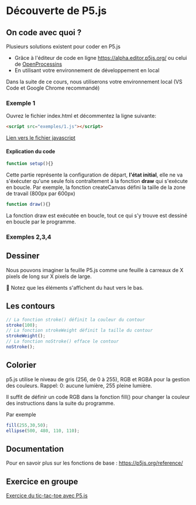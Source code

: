 # Découverte de P5.js

## On code avec quoi ? 

Plusieurs solutions existent pour coder en P5.js

- Grâce à l'éditeur de code en ligne https://alpha.editor.p5js.org/ ou celui de [OpenProcessins](openprocessing.org)
- En utilisant votre environnement de développement en local 

Dans la suite de ce cours, nous utiliserons votre environnement local (VS Code et Google Chrome recommandé)

### Exemple 1
Ouvrez le fichier index.html et décommentez la ligne suivante: 
```html
<script src="exemples/1.js"></script>
```
[Lien vers le fichier javascript](/code/exemples/1.js)

#### Explication du code 

```javascript 
function setup(){}
```

Cette partie représente la configuration de départ, **l'état initial**, elle ne va s'éxécuter qu'une seule fois contraîtement à la fonction **draw** qui s'exécute en boucle. Par exemple, la fonction createCanvas défini la taille de la zone de travail (800px par 600px)

```javascript 
function draw(){}
```

La fonction draw est exécutée en boucle, tout ce qui s'y trouve est dessiné en boucle par le programme. 

### Exemples 2,3,4

## Dessiner 
Nous pouvons imaginer la feuille P5.js comme une feuille à carreaux de X pixels de long sur X pixels de large.

🤔 Notez que les éléments s'affichent du haut vers le bas.

## Les contours 

```javascript
// La fonction stroke() définit la couleur du contour
stroke(100);
// La fonction strokeWeight définit la taille du contour
strokeWeight();
// La fonction noStroke() efface le contour 
noStroke();
```

## Colorier
p5.js utilise le niveau de gris (256, de 0 à 255), RGB et RGBA pour la gestion des couleurs.
Rappel: 0: aucune lumière, 255 pleine lumière.

Il suffit de définir un code RGB dans la fonction fill() pour changer la couleur des instructions dans la suite du programme. 

Par exemple 
```javascript
fill(255,30,50);
ellipse(500, 480, 110, 110);
```

## Documentation
Pour en savoir plus sur les fonctions de base : https://p5js.org/reference/

## Exercice en groupe
[Exercice du tic-tac-toe avec P5.js](/code/exercices/tictactoe.md)